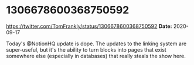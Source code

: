 # 1306678600368750592
https://twitter.com/TomFrankly/status/1306678600368750592
**Date:** 2020-09-17

Today's @NotionHQ update is dope. The updates to the linking system are super-useful, but it's the ability to turn blocks into pages that exist somewhere else (especially in databases) that really steals the show here.
